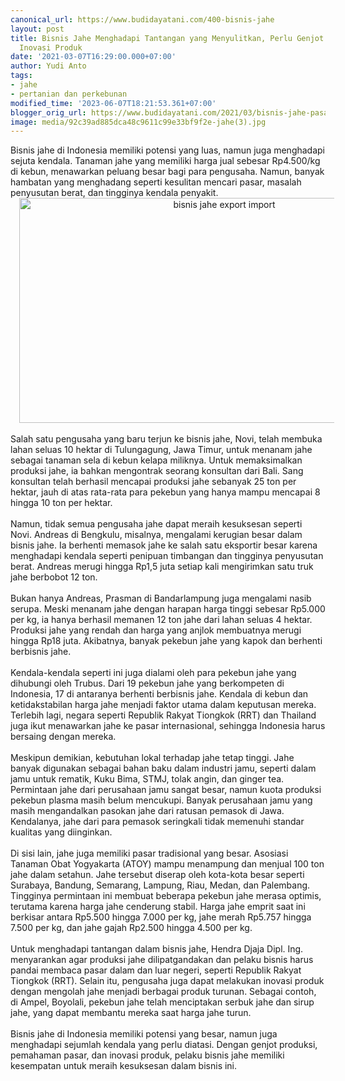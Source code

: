 ```yaml
---
canonical_url: https://www.budidayatani.com/400-bisnis-jahe
layout: post
title: Bisnis Jahe Menghadapi Tantangan yang Menyulitkan, Perlu Genjot Produksi dan
  Inovasi Produk
date: '2021-03-07T16:29:00.000+07:00'
author: Yudi Anto
tags:
- jahe
- pertanian dan perkebunan
modified_time: '2023-06-07T18:21:53.361+07:00'
blogger_orig_url: https://www.budidayatani.com/2021/03/bisnis-jahe-pasar-terbentang-sejuta.html
image: media/92c39ad885dca48c9611c99e33bf9f2e-jahe(3).jpg
---
```

<div>Bisnis jahe di Indonesia memiliki potensi yang luas, namun juga menghadapi sejuta kendala. Tanaman jahe yang memiliki harga jual sebesar Rp4.500/kg di kebun, menawarkan peluang besar bagi para pengusaha. Namun, banyak hambatan yang menghadang seperti kesulitan mencari pasar, masalah penyusutan berat, dan tingginya kendala penyakit.</div><div class="separator" style="clear: both; text-align: center;"><a href="https://blogger.googleusercontent.com/img/b/R29vZ2xl/AVvXsEgOezk5K8NS2woBNnagAiCkowiLh_ZNI74ENBdSDgLH_pSnZXYNgzOmSJqFLddpRobpD6vHLoi8mrsT1A8MhWaYLJu0RSpTTv61gSwIR-QIl95XgptopLp2sFZGmPGirgpOfGkQxU-IVQ-vfOdM-TAsCJ90Md9HE7U5c2TY5ERtRpSP8XegI_cc-Ss-4g/s2135/jahe(3).jpg" imageanchor="1" style="margin-left: 1em; margin-right: 1em;"><img alt="bisnis jahe export import" border="0" data-original-height="1200" data-original-width="2135" height="360" src="https://blogger.googleusercontent.com/img/b/R29vZ2xl/AVvXsEgOezk5K8NS2woBNnagAiCkowiLh_ZNI74ENBdSDgLH_pSnZXYNgzOmSJqFLddpRobpD6vHLoi8mrsT1A8MhWaYLJu0RSpTTv61gSwIR-QIl95XgptopLp2sFZGmPGirgpOfGkQxU-IVQ-vfOdM-TAsCJ90Md9HE7U5c2TY5ERtRpSP8XegI_cc-Ss-4g/w640-h360/jahe(3).jpg" width="640" /></a></div><div><br /></div><div>Salah satu pengusaha yang baru terjun ke bisnis jahe, Novi, telah membuka lahan seluas 10 hektar di Tulungagung, Jawa Timur, untuk menanam jahe sebagai tanaman sela di kebun kelapa miliknya. Untuk memaksimalkan produksi jahe, ia bahkan mengontrak seorang konsultan dari Bali. Sang konsultan telah berhasil mencapai produksi jahe sebanyak 25 ton per hektar, jauh di atas rata-rata para pekebun yang hanya mampu mencapai 8 hingga 10 ton per hektar.</div><div><br /></div><div>Namun, tidak semua pengusaha jahe dapat meraih kesuksesan seperti Novi. Andreas di Bengkulu, misalnya, mengalami kerugian besar dalam bisnis jahe. Ia berhenti memasok jahe ke salah satu eksportir besar karena menghadapi kendala seperti penipuan timbangan dan tingginya penyusutan berat. Andreas merugi hingga Rp1,5 juta setiap kali mengirimkan satu truk jahe berbobot 12 ton.</div><div><br /></div><div>Bukan hanya Andreas, Prasman di Bandarlampung juga mengalami nasib serupa. Meski menanam jahe dengan harapan harga tinggi sebesar Rp5.000 per kg, ia hanya berhasil memanen 12 ton jahe dari lahan seluas 4 hektar. Produksi jahe yang rendah dan harga yang anjlok membuatnya merugi hingga Rp18 juta. Akibatnya, banyak pekebun jahe yang kapok dan berhenti berbisnis jahe.</div><div><br /></div><div>Kendala-kendala seperti ini juga dialami oleh para pekebun jahe yang dihubungi oleh Trubus. Dari 19 pekebun jahe yang berkompeten di Indonesia, 17 di antaranya berhenti berbisnis jahe. Kendala di kebun dan ketidakstabilan harga jahe menjadi faktor utama dalam keputusan mereka. Terlebih lagi, negara seperti Republik Rakyat Tiongkok (RRT) dan Thailand juga ikut menawarkan jahe ke pasar internasional, sehingga Indonesia harus bersaing dengan mereka.</div><div><br /></div><div>Meskipun demikian, kebutuhan lokal terhadap jahe tetap tinggi. Jahe banyak digunakan sebagai bahan baku dalam industri jamu, seperti dalam jamu untuk rematik, Kuku Bima, STMJ, tolak angin, dan ginger tea. Permintaan jahe dari perusahaan jamu sangat besar, namun kuota produksi pekebun plasma masih belum mencukupi. Banyak perusahaan jamu yang masih mengandalkan pasokan jahe dari ratusan pemasok di Jawa. Kendalanya, jahe dari para pemasok seringkali tidak memenuhi standar kualitas yang diinginkan.</div><div><br /></div><div>Di sisi lain, jahe juga memiliki pasar tradisional yang besar. Asosiasi Tanaman Obat Yogyakarta (ATOY) mampu menampung dan menjual 100 ton jahe dalam setahun. Jahe tersebut diserap oleh kota-kota besar seperti Surabaya, Bandung, Semarang, Lampung, Riau, Medan, dan Palembang. Tingginya permintaan ini membuat beberapa pekebun jahe merasa optimis, terutama karena harga jahe cenderung stabil. Harga jahe emprit saat ini berkisar antara Rp5.500 hingga 7.000 per kg, jahe merah Rp5.757 hingga 7.500 per kg, dan jahe gajah Rp2.500 hingga 4.500 per kg.</div><div><br /></div><div>Untuk menghadapi tantangan dalam bisnis jahe, Hendra Djaja Dipl. Ing. menyarankan agar produksi jahe dilipatgandakan dan pelaku bisnis harus pandai membaca pasar dalam dan luar negeri, seperti Republik Rakyat Tiongkok (RRT). Selain itu, pengusaha juga dapat melakukan inovasi produk dengan mengolah jahe menjadi berbagai produk turunan. Sebagai contoh, di Ampel, Boyolali, pekebun jahe telah menciptakan serbuk jahe dan sirup jahe, yang dapat membantu mereka saat harga jahe turun.</div><div><br /></div><div>Bisnis jahe di Indonesia memiliki potensi yang besar, namun juga menghadapi sejumlah kendala yang perlu diatasi. Dengan genjot produksi, pemahaman pasar, dan inovasi produk, pelaku bisnis jahe memiliki kesempatan untuk meraih kesuksesan dalam bisnis ini.</div>